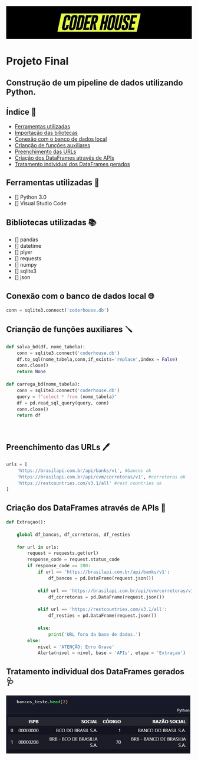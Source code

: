  <img style="width:600px" src='logo2.jpeg' alt= 'Logo Coder'>

# Projeto Final 

## Construção de um pipeline de dados utilizando Python.

## Índice 📖

* <a href='#ferramentas-utilizadas-🔧'>Ferramentas utilizadas </a>
* <a href='#bibliotecas-utilizadas-📚'>Importação das biliotecas</a>
* <a href='#conexão-com-o-banco-de-dados-local-🌐'>Conexão com o banco de dados local</a>
* <a href='#crianção-de-funções-auxiliares-🪛'>Crianção de funções auxiliares</a>
* <a href='#preenchimento-das-urls-🖊️'>Preenchimento das URLs</a>
* <a href='#criação-dos-dataframes-através-de-apis-🧩'>Criação dos DataFrames através de APIs</a>
* <a href='#tratamento-individual-dos-dataframes-gerados-🩺'>Tratamento individual dos DataFrames gerados</a>


## Ferramentas utilizadas 🔧

- [] Python 3.0
- [] Visual Studio Code

## Bibliotecas utilizadas 📚
 - [] pandas
 - [] datetime
 - [] plyer
 - [] requests
 - [] numpy
 - [] sqlite3
 - [] json

## Conexão com o banco de dados local 🌐

```python
conn = sqlite3.connect('coderhouse.db')

```



## Crianção de funções auxiliares 🪛
``` python
def salva_bd(df, nome_tabela):
    conn = sqlite3.connect('coderhouse.db')
    df.to_sql(nome_tabela,conn,if_exists='replace',index = False)
    conn.close()
    return None

def carrega_bd(nome_tabela):
    conn = sqlite3.connect('coderhouse.db')
    query = f"select * from {nome_tabela}"
    df = pd.read_sql_query(query, conn)
    conn.close()
    return df




```

## Preenchimento das URLs 🖊️

```python
urls = [ 
    'https://brasilapi.com.br/api/banks/v1', #bancos ok
    'https://brasilapi.com.br/api/cvm/corretoras/v1', #corretoras ok
    'https://restcountries.com/v3.1/all' #rest countries ok
]
```

## Criação dos DataFrames através de APIs 🧩

```python
def Extraçao():

    global df_bancos, df_corretoras, df_resties

    for url in urls:
        request = requests.get(url)
        response_code = request.status_code
        if response_code == 200:
            if url == 'https://brasilapi.com.br/api/banks/v1':
                df_bancos = pd.DataFrame(request.json())
                
            elif url == 'https://brasilapi.com.br/api/cvm/corretoras/v1':
                df_corretoras = pd.DataFrame(request.json())
                
            elif url == 'https://restcountries.com/v3.1/all':
                df_resties = pd.DataFrame(request.json())
                
            else:
                print('URL fora da base de dados.')
        else:
            nivel = 'ATENÇÃO: Erro Grave'
            Alerta(nivel = nivel, base = 'APIs', etapa = 'Extraçao')
```


## Tratamento individual dos DataFrames gerados 🩺
 
<img style="width:500px" src='dataframe.jpg' alt= 'Logo Coder'>